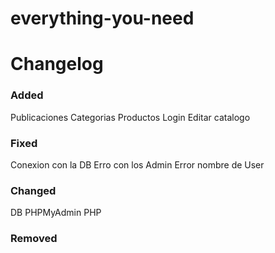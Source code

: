 # everything-you-need
# Changelog

### Added

Publicaciones 
Categorias
Productos
Login
Editar catalogo

### Fixed

Conexion con la DB
Erro con los Admin
Error nombre de User


### Changed
DB PHPMyAdmin
PHP


### Removed









